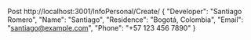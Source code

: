 Post
http://localhost:3001/InfoPersonal/Create/
{
  "Developer": "Santiago Romero",
  "Name": "Santiago",
  "Residence": "Bogotá, Colombia",
  "Email": "santiago@example.com",
  "Phone": "+57 123 456 7890"
}